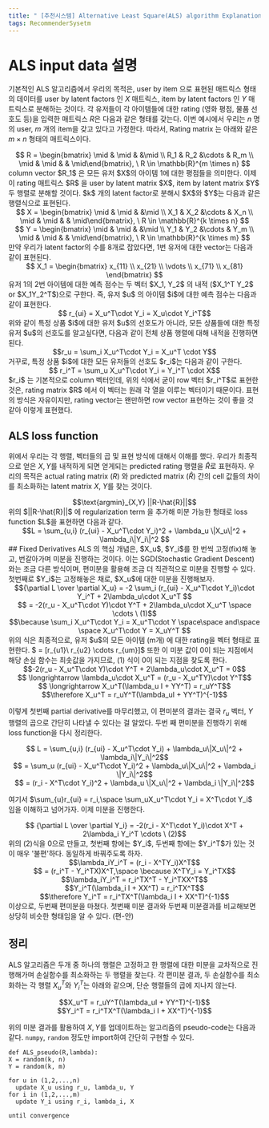 ```yaml
---
title: " [추천시스템] Alternative Least Square(ALS) algorithm Explanation"
tags: RecommenderSysetm
---
```


# ALS input data 설명

기본적인 ALS 알고리즘에서 우리의 목적은, user by item 으로 표현된 매트릭스 형태의 데이터를 user by latent factors 인 $X$ 매트릭스, item by latent factors 인 $Y$ 매트릭스로 분해하는 것이다. 각 유저들이 각 아이템들에 대한 rating (영화 평점, 물품 선호도 등)을 입력한 매트릭스 $R$은 다음과 같은 형태를 갖는다. 이번 예시에서 우리는 $n$ 명의 user, $m$ 개의 item을 갖고 있다고 가정한다. 따라서, Rating matrix 는 아래와 같은 $m \times n$ 형태의 매트릭스이다.

<center>$$ R = \begin{bmatrix} \mid & \mid &  &\mid \\ R_1 & R_2 &\cdots & R_m \\ \mid & \mid & & \mid\end{bmatrix}, \ R \in \mathbb{R}^{m \times n} $$</center>
column vector $R_1$ 은 모든 유저 $X$의 아이템 1에 대한 평점들을 의미한다.
이제 이 rating 매트릭스 $R$ 을 user by latent matrix $X$, item by latent matrix $Y$ 두 행렬로 분해할 것이다. $k$ 개의 latent factor로 분해시 $X$와 $Y$는 다음과 같은 행렬식으로 표현된다.
<center>$$ X = \begin{bmatrix} \mid & \mid &  &\mid \\ X_1 & X_2 &\cdots & X_n \\ \mid & \mid & & \mid\end{bmatrix},  \ R \in \mathbb{R}^{k \times n} $$</center>
<center>$$ Y = \begin{bmatrix} \mid & \mid &  &\mid \\ Y_1 & Y_2 &\cdots & Y_m \\ \mid & \mid & & \mid\end{bmatrix},  \ R \in \mathbb{R}^{k \times m} $$</center>
만약 우리가 latent factor의 수를 8개로 잡았다면, 1번 유저에 대한 vector는 다음과 같이 표현된다.
<center>$$ X_1 = \begin{bmatrix} x_{11} \\ x_{21} \\ \vdots \\ x_{71} \\ x_{81} \end{bmatrix} $$</center>
유저 1의 2번 아이템에 대한 예측 점수는 두 벡터 $X_1, Y_2$ 의 내적 ($X_1^T Y_2$ or $X_1Y_2^T$)으로 구한다. 즉, 유저 $u$ 의 아이템 $i$에 대한 예측 점수는 다음과 같이 표현한다.
<center>$$ r_{ui} = X_u^T\cdot Y_i = X_u\cdot Y_i^T$$</center>
위와 같이 특정 상품 $i$에 대한 유저 $u$의 선호도가 아니라, 모든 상품들에 대한 특정 유저 $u$의 선호도를 알고싶다면, 다음과 같이 전체 상품 행렬에 대해 내적을 진행하면 된다.
<center>$$r_u = \sum_i X_u^T\cdot Y_i = X_u^T \cdot Y$$</center>
거꾸로, 특정 상품 $i$에 대한 모든 유저들의 선호도 $r_i$는 다음과 같이 구한다.
<center>$$ r_i^T = \sum_u X_u^T\cdot Y_i = Y_i^T \cdot X$$</center>
$r_i$ 는 기본적으로 column 벡터인데, 위의 식에서 굳이 row 벡터 $r_i^T$로 표현한 것은, rating matrix $R$ 에서 이 벡터는 원래 각 열을 이루는 벡터이기 때문이다. 표현의 방식은 자유이지만, rating vector는 왠만하면 row vector 표현하는 것이 좋을 것 같아 이렇게 표현했다.

## ALS loss function
위에서 우리는 각 행렬, 벡터들의 곱 및 표현 방식에 대해서 이해를 했다. 우리가 최종적으로 얻은 $X, Y$를 내적하게 되면 얻게되는 predicted rating 행렬을 $\hat{R}$로 표현하자. 우리의 목적은 actual rating matrix ($R$) 와 predicted matrix ($\hat{R}$) 간의 cell 값들의 차이를 최소화하는 latent matrix $X$, $Y$를 찾는 것이다.
<center>$$\text{argmin}_{X,Y} ||R-\hat{R}||$$</center>
위의 $||R-\hat{R}||$ 에 regularization term 을 추가해 미분 가능한 형태로 loss function $L$을 표현하면 다음과 같다.
<center>$$L = \sum_{u,i} (r_{ui} - X_u^T\cdot Y_i)^2 + \lambda_u \|X_u\|^2 + \lambda_i\|Y_i\|^2 $$</center>
## Fixed Derivatives
ALS 의 핵심 개념은, $X_u$, $Y_i$를 한 번씩 고정(fix)해 놓고, 번갈아가며 미분을 진행하는 것이다. 이는 SGD(Stochastic Gradient Descent)와는 조금 다른 방식이며, 편미분을 활용해 조금 더 직관적으로 미분을 진행할 수 있다. <br>
첫번째로 $Y_i$는 고정해놓은 채로, $X_u$에 대한 미분을 진행해보자.
<center>$${\partial L \over \partial X_u} = -2 \sum_i (r_{ui} - X_u^T\cdot Y_i)\cdot Y_i^T + 2\lambda_u\cdot X_u^T  $$</center>
<center>$$ = -2(r_u - X_u^T\cdot Y)\cdot Y^T + 2\lambda_u\cdot X_u^T \space \cdots \ (1)$$</center>
<center>$$\because \sum_i X_u^T\cdot Y_i = X_u^T\cdot Y \space\space and\space \space  X_u^T\cdot Y = X_uY^T $$</center>
위의 식은 최종적으로, 유저 $u$의 모든 아이템 (m개) 에 대한 rating을 벡터 형태로 표현한다. $ = [r_{u1}\ r_{u2} \cdots r_{um}]$
또한 이 미분 값이 0이 되는 지점에서 해당 손실 함수는 최솟값을 가지므로, (1) 식이 0이 되는 지점을 찾도록 한다.
<center>$$-2(r_u - X_u^T\cdot Y)\cdot Y^T + 2\lambda_u\cdot X_u^T = 0$$</center>
<center>$$ \longrightarrow \lambda_u\cdot X_u^T = (r_u - X_u^TY)\cdot Y^T$$</center>
<center>$$ \longrightarrow X_u^T(\lambda_u I + YY^T) = r_uY^T$$</center>
<center>$$\therefore X_u^T = r_uY^T(\lambda_uI + YY^T)^{-1}$$</center>

이렇게 첫번째 partial derivative를 마무리했고, 이 편미분의 결과는 결국 $r_u$ 벡터, $Y$ 행렬의 곱으로 간단히 나타낼 수 있다는 걸 알았다.
두번 째 편미분을 진행하기 위해 loss function을 다시 정리한다.
<center>$$ L = \sum_{u,i} (r_{ui} - X_u^T\cdot Y_i) + \lambda_u\|X_u\|^2 + \lambda_i\|Y_i\|^2$$</center>
<center>$$ = \sum_u (r_{ui} - X_u^T\cdot Y_i)^2 + \lambda_u\|X_u\|^2 + \lambda_i \|Y_i\|^2$$</center>
<center>$$ = (r_i - X^T\cdot Y_i)^2 + \lambda_u \|X_u\|^2 + \lambda_i \|Y_i\|^2$$</center>

여기서 $\sum_{u}r_{ui} = r_i,\space \sum_uX_u^T\cdot Y_i = X^T\cdot Y_i$  임을 이해하고 넘어가자.
이제 미분을 진행한다.
<center>$$ {\partial L \over \partial Y_i} = -2(r_i - X^T\cdot Y_i)\cdot X^T + 2\lambda_i Y_i^T \cdots \  (2)$$</center>
위의 (2)식을 0으로 만들고, 첫번째 항에는 $Y_i$, 두번째 항에는 $Y_i^T$가 있는 것이 매우 '불편'하다. 동일하게 바꿔주도록 하자.
<center>$$\lambda_iY_i^T = (r_i - X^TY_i)X^T$$</center>
<center>$$ = (r_i^T - Y_i^TX)X^T,\space  \because X^TY_i = Y_i^TX$$</center>
<center>$$\lambda_iY_i^T = r_i^TX^T - Y_i^TXX^T$$</center>
<center>$$Y_i^T(\lambda_i I + XX^T) = r_i^TX^T$$</center>
<center>$$\therefore Y_i^T = r_i^TX^T(\lambda_i I + XX^T)^{-1}$$</center>
이상으로, 두번째 편미분을 마쳤다. 첫번째 미분 결과와 두번째 미분결과를 비교해보면 상당히 비슷한 형태임을 알 수 있다. (편-안)

## 정리
ALS 알고리즘은 두개 중 하나의 행렬은 고정하고 한 행렬에 대한 미분을 교차적으로 진행해가며 손실함수를 최소화하는 두 행렬을 찾는다.
각 편미분 결과, 두 손실함수를 최소화하는 각 행렬 $X_u^T$와 $Y_i^T$는 아래와 같으며, 단순 행렬들의 곱에 지나지 않는다.
<center>$$X_u^T = r_uY^T(\lambda_uI + YY^T)^{-1}$$</center>
<center>$$Y_i^T = r_i^TX^T(\lambda_i I + XX^T)^{-1}$$</center>

위의 미분 결과를 활용하여 $X, Y$를 업데이트하는 알고리즘의 pseudo-code는 다음과 같다. ```numpy```, ```random``` 정도만 import하여 간단히 구현할 수 있다.
```
def ALS_pseudo(R,lambda):
X = random(k, n)
Y = random(k, m)

for u in (1,2,...,n)
  update X_u using r_u, lambda_u, Y
for i in (1,2,...,m)
  update Y_i using r_i, lambda_i, X

until convergence

```
